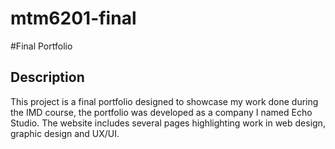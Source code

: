 # mtm6201-final

#Final Portfolio

## Description

This project is a final portfolio designed to showcase my work done during the IMD course, the portfolio was developed as a company I named Echo Studio. The website includes several pages highlighting work in web design, graphic design and UX/UI.

